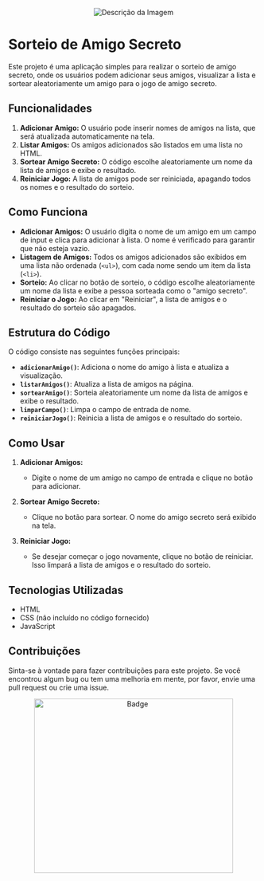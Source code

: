 <p align="center">
  <img src="https://github.com/user-attachments/assets/f6490c33-9204-43d2-b719-2de17d4248aa" alt="Descrição da Imagem" />
</p>

# Sorteio de Amigo Secreto

Este projeto é uma aplicação simples para realizar o sorteio de amigo secreto, onde os usuários podem adicionar seus amigos, visualizar a lista e sortear aleatoriamente um amigo para o jogo de amigo secreto.

## Funcionalidades

1. **Adicionar Amigo:** O usuário pode inserir nomes de amigos na lista, que será atualizada automaticamente na tela.
2. **Listar Amigos:** Os amigos adicionados são listados em uma lista no HTML.
3. **Sortear Amigo Secreto:** O código escolhe aleatoriamente um nome da lista de amigos e exibe o resultado.
4. **Reiniciar Jogo:** A lista de amigos pode ser reiniciada, apagando todos os nomes e o resultado do sorteio.

## Como Funciona

- **Adicionar Amigos:** O usuário digita o nome de um amigo em um campo de input e clica para adicionar à lista. O nome é verificado para garantir que não esteja vazio.
- **Listagem de Amigos:** Todos os amigos adicionados são exibidos em uma lista não ordenada (`<ul>`), com cada nome sendo um item da lista (`<li>`).
- **Sorteio:** Ao clicar no botão de sorteio, o código escolhe aleatoriamente um nome da lista e exibe a pessoa sorteada como o "amigo secreto".
- **Reiniciar o Jogo:** Ao clicar em "Reiniciar", a lista de amigos e o resultado do sorteio são apagados.

## Estrutura do Código

O código consiste nas seguintes funções principais:

- **`adicionarAmigo()`**: Adiciona o nome do amigo à lista e atualiza a visualização.
- **`listarAmigos()`**: Atualiza a lista de amigos na página.
- **`sortearAmigo()`**: Sorteia aleatoriamente um nome da lista de amigos e exibe o resultado.
- **`limparCampo()`**: Limpa o campo de entrada de nome.
- **`reiniciarJogo()`**: Reinicia a lista de amigos e o resultado do sorteio.

## Como Usar

1. **Adicionar Amigos:**
   - Digite o nome de um amigo no campo de entrada e clique no botão para adicionar.
   
2. **Sortear Amigo Secreto:**
   - Clique no botão para sortear. O nome do amigo secreto será exibido na tela.

3. **Reiniciar Jogo:**
   - Se desejar começar o jogo novamente, clique no botão de reiniciar. Isso limpará a lista de amigos e o resultado do sorteio.

## Tecnologias Utilizadas

- HTML
- CSS (não incluído no código fornecido)
- JavaScript

## Contribuições

Sinta-se à vontade para fazer contribuições para este projeto. Se você encontrou algum bug ou tem uma melhoria em mente, por favor, envie uma pull request ou crie uma issue.

<p align="center">
  <img src="https://github.com/user-attachments/assets/2f7705bd-a470-477a-8a68-71ab7055f6b4" alt="Badge" width="400" height="350" />
</p>
